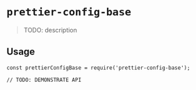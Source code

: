# `prettier-config-base`

> TODO: description

## Usage

```
const prettierConfigBase = require('prettier-config-base');

// TODO: DEMONSTRATE API
```
